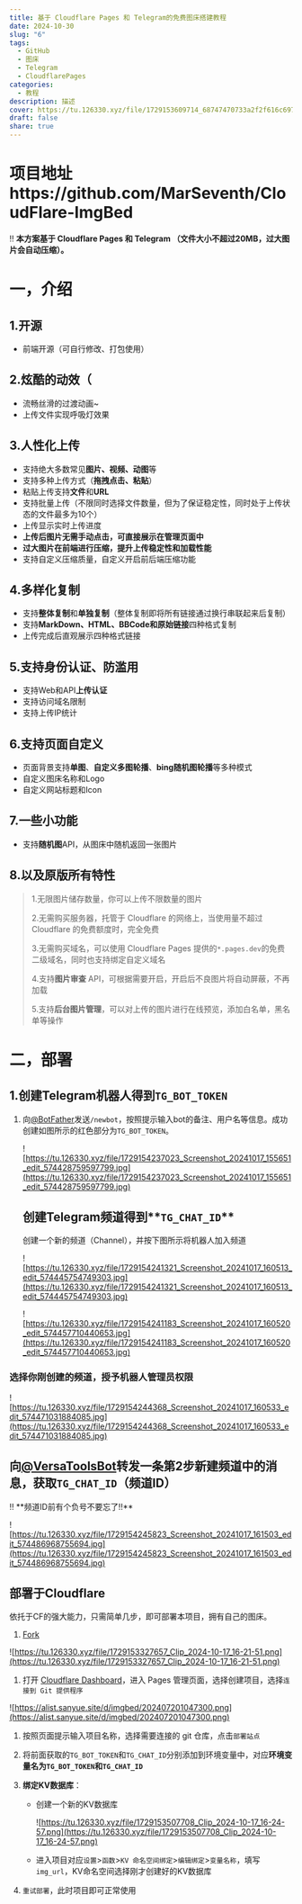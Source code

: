 ```yaml
---
title: 基于 Cloudflare Pages 和 Telegram的免费图床搭建教程
date: 2024-10-30
slug: "6"
tags:
  - GitHub
  - 图床
  - Telegram
  - CloudflarePages
categories:
  - 教程
description: 描述
cover: https://tu.126330.xyz/file/1729153609714_68747470733a2f2f616c6973742e73616e7975652e736974652f642f696d676265642f3230323431303031313434333537302e706e67.png
draft: false
share: true
---
```

# 项目地址https://github.com/MarSeventh/CloudFlare-ImgBed

 ‼️ **本方案基于 Cloudflare Pages 和 Telegram （文件大小不超过20MB，过大图片会自动压缩）。**



# 一，介绍

## **1.开源**

- 前端开源（可自行修改、打包使用）

## **2.炫酷的动效（**

- 流畅丝滑的过渡动画~
- 上传文件实现呼吸灯效果

## **3.人性化上传**

- 支持绝大多数常见**图片、视频、动图**等
- 支持多种上传方式（**拖拽点击、粘贴**）
- 粘贴上传支持**文件**和**URL**
- 支持批量上传（不限同时选择文件数量，但为了保证稳定性，同时处于上传状态的文件最多为10个）
- 上传显示实时上传进度
- **上传后图片无需手动点击，可直接展示在管理页面中**
- **过大图片在前端进行压缩，提升上传稳定性和加载性能**
- 支持自定义压缩质量，自定义开启前后端压缩功能

## **4.多样化复制**

- 支持**整体复制**和**单独复制**（整体复制即将所有链接通过换行串联起来后复制）
- 支持**MarkDown、HTML、BBCode和原始链接**四种格式复制
- 上传完成后直观展示四种格式链接

## **5.支持身份认证、防滥用**

- 支持Web和API**上传认证**
- 支持访问域名限制
- 支持上传IP统计

## **6.支持页面自定义**

- 页面背景支持**单图**、**自定义多图轮播**、**bing随机图轮播**等多种模式
- 自定义图床名称和Logo
- 自定义网站标题和Icon

## **7.一些小功能**

- 支持**随机图**API，从图床中随机返回一张图片

## **8.以及原版所有特性**

> 1.无限图片储存数量，你可以上传不限数量的图片
> 
> 2.无需购买服务器，托管于 Cloudflare 的网络上，当使用量不超过 Cloudflare 的免费额度时，完全免费
> 
> 3.无需购买域名，可以使用 Cloudflare Pages 提供的`*.pages.dev`的免费二级域名，同时也支持绑定自定义域名
> 
> 4.支持**图片审查** API，可根据需要开启，开启后不良图片将自动屏蔽，不再加载
> 
> 5.支持**后台图片管理**，可以对上传的图片进行在线预览，添加白名单，黑名单等操作

# 二，**部署**

## 1.创建Telegram机器人得到`TG_BOT_TOKEN`

1. 向[@BotFather](https://t.me/BotFather)发送`/newbot`，按照提示输入bot的备注、用户名等信息。成功创建如图所示的红色部分为`TG_BOT_TOKEN`。
    
    ![https://tu.126330.xyz/file/1729154237023_Screenshot_20241017_155651_edit_574428759597799.jpg](https://tu.126330.xyz/file/1729154237023_Screenshot_20241017_155651_edit_574428759597799.jpg)
    
    ## 创建Telegram频道得到**`TG_CHAT_ID`**
    
    创建一个新的频道（Channel），并按下图所示将机器人加入频道
    
    ![https://tu.126330.xyz/file/1729154241321_Screenshot_20241017_160513_edit_574445754749303.jpg](https://tu.126330.xyz/file/1729154241321_Screenshot_20241017_160513_edit_574445754749303.jpg)
    
    ![https://tu.126330.xyz/file/1729154241183_Screenshot_20241017_160520_edit_574457710440653.jpg](https://tu.126330.xyz/file/1729154241183_Screenshot_20241017_160520_edit_574457710440653.jpg)
    

### 选择你刚创建的频道，授予机器人管理员权限

![https://tu.126330.xyz/file/1729154244368_Screenshot_20241017_160533_edit_574471031884085.jpg](https://tu.126330.xyz/file/1729154244368_Screenshot_20241017_160533_edit_574471031884085.jpg)

## 向[@VersaToolsBot](https://t.me/VersaToolsBot)**转发**一条第2步新建频道中的消息，获取`TG_CHAT_ID`（频道ID）

<aside> ‼️ **频道ID前有个负号不要忘了!!**

</aside>

![https://tu.126330.xyz/file/1729154245823_Screenshot_20241017_161503_edit_574486968755694.jpg](https://tu.126330.xyz/file/1729154245823_Screenshot_20241017_161503_edit_574486968755694.jpg)

## 部署于Cloudflare

依托于CF的强大能力，只需简单几步，即可部署本项目，拥有自己的图床。

1.  [Fork](https://github.com/MarSeventh/CloudFlare-ImgBed)

![https://tu.126330.xyz/file/1729153327657_Clip_2024-10-17_16-21-51.png](https://tu.126330.xyz/file/1729153327657_Clip_2024-10-17_16-21-51.png)

1. 打开 [Cloudflare Dashboard](https://dash.cloudflare.com/)，进入 Pages 管理页面，选择创建项目，选择`连接到 Git 提供程序`

![https://alist.sanyue.site/d/imgbed/202407201047300.png](https://alist.sanyue.site/d/imgbed/202407201047300.png)

1. 按照页面提示输入项目名称，选择需要连接的 git 仓库，点击`部署站点`
2. 将前面获取的`TG_BOT_TOKEN`和`TG_CHAT_ID`分别添加到环境变量中，对应**环境变量名为`TG_BOT_TOKEN`和`TG_CHAT_ID`**
3. **绑定KV数据库**：
    - 创建一个新的KV数据库
        
        ![https://tu.126330.xyz/file/1729153507708_Clip_2024-10-17_16-24-57.png](https://tu.126330.xyz/file/1729153507708_Clip_2024-10-17_16-24-57.png)
        
    - 进入项目对应`设置`>`函数`>`KV 命名空间绑定`>`编辑绑定`>`变量名称`，填写`img_url`，KV命名空间选择刚才创建好的KV数据库
        
4. `重试部署`，此时项目即可正常使用